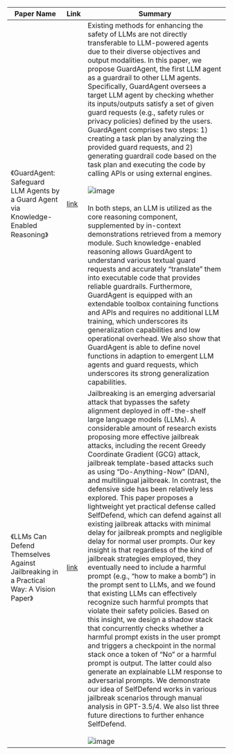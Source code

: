 | Paper Name                                                       | Link                                     | Summary |
|------------------------------------------------------------------|------------------------------------------|----------|
| 《GuardAgent: Safeguard LLM Agents by a Guard Agent via Knowledge-Enabled Reasoning》 | [link](https://arxiv.org/abs/2406.09187) | Existing methods for enhancing the safety of LLMs are not directly transferable to LLM-powered agents due to their diverse objectives and output modalities. In this paper, we propose GuardAgent, the first LLM agent as a guardrail to other LLM agents. Specifically, GuardAgent oversees a target LLM agent by checking whether its inputs/outputs satisfy a set of given guard requests (e.g., safety rules or privacy policies) defined by the users. GuardAgent comprises two steps: 1) creating a task plan by analyzing the provided guard requests, and 2) generating guardrail code based on the task plan and executing the code by calling APIs or using external engines. <br><br> ![image](https://github.com/user-attachments/assets/6dc67c33-e9e1-4639-98f9-69ee5c17bdcc) <br><br> In both steps, an LLM is utilized as the core reasoning component, supplemented by in-context demonstrations retrieved from a memory module. Such knowledge-enabled reasoning allows GuardAgent to understand various textual guard requests and accurately “translate” them into executable code that provides reliable guardrails. Furthermore, GuardAgent is equipped with an extendable toolbox containing functions and APIs and requires no additional LLM training, which underscores its generalization capabilities and low operational overhead. We also show that GuardAgent is able to define novel functions in adaption to emergent LLM agents and guard requests, which underscores its strong generalization capabilities.| 
| 《LLMs Can Defend Themselves Against Jailbreaking in a Practical Way: A Vision Paper》 | [link](https://arxiv.org/abs/2402.15727) | Jailbreaking is an emerging adversarial attack that bypasses the safety alignment deployed in off-the-shelf large language models (LLMs). A considerable amount of research exists proposing more effective jailbreak attacks, including the recent Greedy Coordinate Gradient (GCG) attack, jailbreak template-based attacks such as using “Do-Anything-Now” (DAN), and multilingual jailbreak. In contrast, the defensive side has been relatively less explored. This paper proposes a lightweight yet practical defense called SelfDefend, which can defend against all existing jailbreak attacks with minimal delay for jailbreak prompts and negligible delay for normal user prompts. Our key insight is that regardless of the kind of jailbreak strategies employed, they eventually need to include a harmful prompt (e.g., “how to make a bomb”) in the prompt sent to LLMs, and we found that existing LLMs can effectively recognize such harmful prompts that violate their safety policies. Based on this insight, we design a shadow stack that concurrently checks whether a harmful prompt exists in the user prompt and triggers a checkpoint in the normal stack once a token of “No” or a harmful prompt is output. The latter could also generate an explainable LLM response to adversarial prompts. We demonstrate our idea of SelfDefend works in various jailbreak scenarios through manual analysis in GPT-3.5/4. We also list three future directions to further enhance SelfDefend. <br><br> ![image](https://github.com/user-attachments/assets/6fb3bbfc-e4e9-4810-9d2e-5197944f5b57) |
